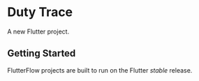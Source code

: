 # Duty Trace

A new Flutter project.

## Getting Started

FlutterFlow projects are built to run on the Flutter _stable_ release.

